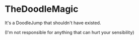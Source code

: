 # TheDoodleMagic


It's a DoodleJump that shouldn't have existed.

(I'm not responsible for anything that can hurt your sensibility)
